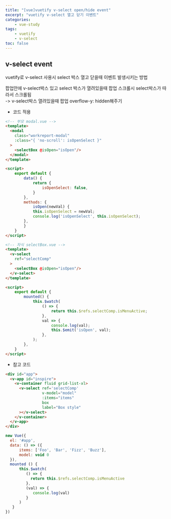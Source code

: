 ```yaml
--- 
title: "[vue]vuetify v-select open/hide event" 
excerpt: "vuetify v-select 열고 닫기 이벤트"
categories: 
    - vue-study
tags: 
    - vuetify
	- v-select
toc: false
--- 
```

## v-select event

vuetify로 v-select 사용시 select 박스 열고 닫을때 이벤트 발생시키는 방법

팝업안에 v-select박스 있고 select 박스가 열려있을때 팝업 스크롤시 select박스가 따라서 스크롤됨  
-> v-select박스 열려있을때 팝업 overflow-y: hidden해주기

- 코드 적용
```html
<!-- 부모 modal.vue -->
<template>
  <modal
	class="workreport-modal"
	:class="{ 'no-scroll': isOpenSelect }"
  >
    <selectBox @isOpen="isOpen"/>
  </modal>
</template>

<script>
	export default {
		data() {
			return {
				isOpenSelect: false,
			}
		},
		methods: {
			isOpen(newVal) {
			this.isOpenSelect = newVal;
			console.log('isOpenSelect', this.isOpenSelect);
		},
		}
	}
</script>

<!-- 자식 selectBox.vue -->
<template>
  <v-select
	ref="selectComp"
  >
    <selectBox @isOpen="isOpen"/>
  </v-select>
</template>

<script>
	export default {
		mounted() {
			this.$watch(
				() => {
					return this.$refs.selectComp.isMenuActive;
				},
				val => {
					console.log(val);
					this.$emit('isOpen', val);
				},
			);
		},
	}
</script>
```

- 참고 코드
```html
<div id="app">
  <v-app id="inspire">
    <v-container fluid grid-list-xl>
      <v-select ref='selectComp'
                v-model="model"
                :items="items"
                box
                label="Box style"
      ></v-select>
    </v-container>
  </v-app>
</div>
```

```javascript
new Vue({
  el: '#app',
  data: () => ({
      items: ['Foo', 'Bar', 'Fizz', 'Buzz'],
      model: void 0
  }),
  mounted () {
      this.$watch(
         () => {
           return this.$refs.selectComp.isMenuActive
         },
         (val) => {
            console.log(val)
         }
      )
   }
})
```
